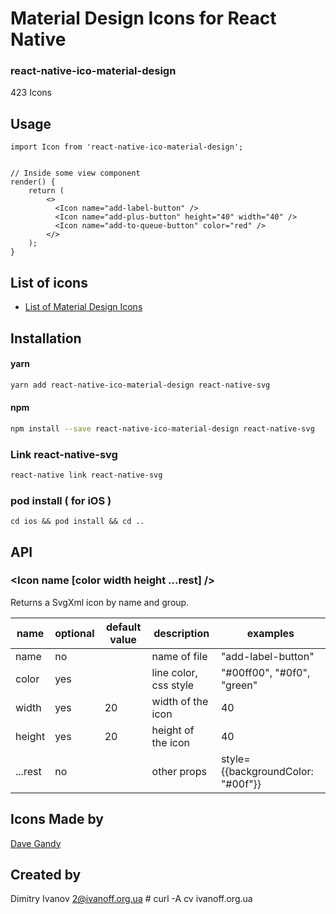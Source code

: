 # Material Design Icons for React Native

### react-native-ico-material-design

423 Icons

## Usage

```
import Icon from 'react-native-ico-material-design';


// Inside some view component
render() {
    return (
        <>
          <Icon name="add-label-button" />
          <Icon name="add-plus-button" height="40" width="40" />
          <Icon name="add-to-queue-button" color="red" />
        </>
    );
}

```

## List of icons

- [List of Material Design Icons](http://ico.simpleness.org/pack/material-design)

## Installation

#### yarn

```bash
yarn add react-native-ico-material-design react-native-svg
```

#### npm

```bash
npm install --save react-native-ico-material-design react-native-svg
```

### Link react-native-svg

```bash
react-native link react-native-svg
```

### pod install ( for iOS )

```
cd ios && pod install && cd ..
```

## API

### <Icon name [color width height ...rest] />

Returns a SvgXml icon by name and group.

 name | optional | default value | description | examples
------|----------|---------------|-------------|---------
name | no |  | name of file | "add-label-button"
color | yes | | line color, css style | "#00ff00", "#0f0", "green"
width | yes | 20 | width of the icon | 40
height | yes | 20 | height of the icon | 40
...rest | no | | other props | style={{backgroundColor: "#00f"}}

## Icons Made by

[Dave Gandy](https://www.flaticon.com/authors/dave-gandy)

## Created by

Dimitry Ivanov <2@ivanoff.org.ua> # curl -A cv ivanoff.org.ua

